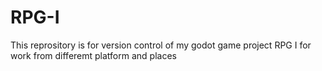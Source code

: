 # RPG-I
This reprository is for version control of my godot game project RPG I for work from differemt platform and places
